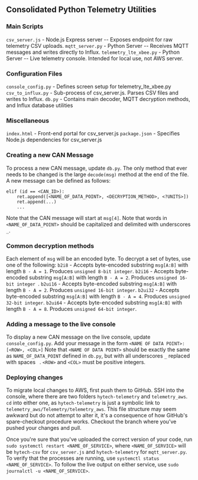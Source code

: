 ## Consolidated Python Telemetry Utilities

### Main Scripts
`csv_server.js`         - Node.js Express server -- Exposes endpoint for raw telemetry CSV uploads.
`mqtt_server.py`        - Python Server -- Receives MQTT messages and writes directly to Influx.
`telemetry_lte_xbee.py` - Python Server -- Live telemetry console. Intended for local use, not AWS server.

### Configuration Files
`console_config.py`     - Defines screen setup for telemetry_lte_xbee.py
`csv_to_influx.py`      - Sub-process of csv_server.js. Parses CSV files and writes to Influx.
`db.py`                 - Contains main decoder, MQTT decryption methods, and Influx database utilities

### Miscellaneous
`index.html`            - Front-end portal for csv_server.js
`package.json`          - Specifies Node.js dependencies for csv_server.js

### Creating a new CAN Message
To process a new CAN message, update `db.py`.
The only method that ever needs to be changed is the large `decode(msg)` method at the end of the file.
A new message can be defined as follows:
```
elif (id == <CAN_ID>):
    ret.append([<NAME_OF_DATA_POINT>, <DECRYPTION_METHOD>, <?UNITS>])
    ret.append(...)
    ...
```
Note that the CAN message will start at `msg[4]`.
Note that words in `<NAME_OF_DATA_POINT>` should be capitalized and delimited with underscores `_`.

### Common decryption methods
Each element of `msg` will be an encoded byte. To decrypt a set of bytes, use one of the following:
`b2i8`    - Accepts byte-encoded substring `msg[A:B]` with length `B - A = 1`. Produces `unsigned 8-bit integer`.
`b2i16`   - Accepts byte-encoded substring `msg[A:B]` with length `B - A = 2`. Produces `unsigned 16-bit integer `.
`b2ui16`  - Accepts byte-encoded substring `msg[A:B]` with length `B - A = 2`. Produces `unsigned 16-bit integer`.
`b2ui32`  - Accepts byte-encoded substring `msg[A:B]` with length `B - A = 4`. Produces `unsigned 32-bit integer`.
`b2ui64`  - Accepts byte-encoded substring `msg[A:B]` with length `B - A = 8`. Produces `unsigned 64-bit integer`.

### Adding a message to the live console
To display a new CAN message on the live console, update `console_config.py`.
Add your message in the form `<NAME OF DATA POINT>: [<ROW>, <COL>]`
Note that `<NAME OF DATA POINT>` should be exactly the same as `NAME_OF_DATA_POINT` defined in `db.py`, but with all underscores `_` replaced with spaces ` `.
`<ROW>` and `<COL>` must be positive integers.

### Deploying changes
To migrate local changes to AWS, first push them to GitHub. SSH into the console, where there are two folders `hytech-telemetry` and `telemetry_aws`. `cd` into either one, as `hytech-telemetry` is just a symbolic link to `telemetry_aws/Telemetry/telemetry_aws`. This file structure may seem awkward but do not attempt to alter it, it's a consequence of how GitHub's spare-checkout procedure works. Checkout the branch where you've pushed your changes and pull.

Once you're sure that you've uploaded the correct version of your code, run `sudo systemctl restart <NAME_OF_SERVICE>`, where `<NAME_OF_SERVICE>` will be `hytech-csv` for `csv_server.js` and `hytech-telemetry` for `mqtt_server.py`.
To verify that the processes are running, use `systemctl status <NAME_OF_SERVICE>`.
To follow the live output on either service, use `sudo journalctl -u <NAME_OF_SERVICE>`.
